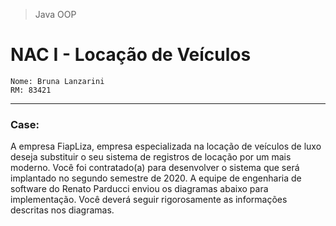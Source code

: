 > Java OOP
>
# NAC I - Locação de Veículos
```
Nome: Bruna Lanzarini
RM: 83421 
```
-------------------

### Case: 
A empresa FiapLiza, empresa especializada na locação de veículos de luxo deseja substituir o seu sistema de
registros de locação por um mais moderno. Você foi contratado(a) para desenvolver o sistema que será
implantado no segundo semestre de 2020. A equipe de engenharia de software do Renato Parducci enviou
os diagramas abaixo para implementação. Você deverá seguir rigorosamente as informações descritas nos
diagramas.
